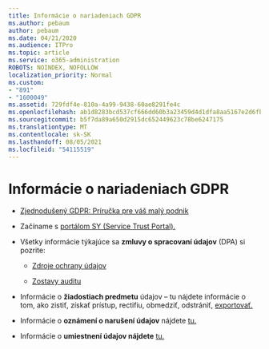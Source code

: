 ```yaml
---
title: Informácie o nariadeniach GDPR
ms.author: pebaum
author: pebaum
ms.date: 04/21/2020
ms.audience: ITPro
ms.topic: article
ms.service: o365-administration
ROBOTS: NOINDEX, NOFOLLOW
localization_priority: Normal
ms.custom:
- "891"
- "1600049"
ms.assetid: 729fdf4e-810a-4a99-9438-60ae8291fe4c
ms.openlocfilehash: ab1d8283bcd537cf666dd60b3a23459d4d1dfa8aa5167e2d6fb2a9b779b4b3e1
ms.sourcegitcommit: b5f7da89a650d2915dc652449623c78be6247175
ms.translationtype: MT
ms.contentlocale: sk-SK
ms.lasthandoff: 08/05/2021
ms.locfileid: "54115519"
---
```

# <a name="information-about-gdpr"></a>Informácie o nariadeniach GDPR

- [Zjednodušený GDPR: Príručka pre váš malý podnik](/microsoft-365/admin/security-and-compliance/gdpr-compliance)

- Začíname s [portálom SY (Service Trust Portal).](https://servicetrust.microsoft.com/ViewPage/GDPRGetStarted)

- Všetky informácie týkajúce sa **zmluvy o spracovaní údajov** (DPA) si pozrite:

  - [Zdroje ochrany údajov](https://servicetrust.microsoft.com/ViewPage/TrustDocuments)

  - [Zostavy auditu](https://servicetrust.microsoft.com/ViewPage/MSComplianceGuide)

- Informácie o **žiadostiach predmetu** údajov – tu nájdete informácie o tom, ako zistiť, získať prístup, rectifiu, obmedziť, odstrániť, [exportovať.](/microsoft-365/compliance/gdpr-dsr-office365)

- Informácie o **oznámení o narušení údajov** nájdete [tu.](https://servicetrust.microsoft.com/ViewPage/GDPRBreach)

- Informácie o **umiestnení údajov nájdete** [tu.](https://products.office.com/where-is-your-data-located?ms.officeurl=datamaps&amp;geo=All#All)
